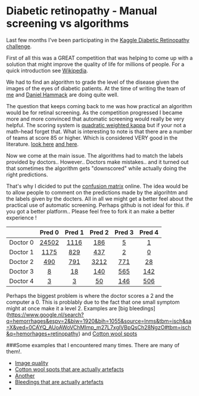 # Diabetic retinopathy - Manual screening vs algorithms
Last few months I've been participating in the [Kaggle Diabetic Retinopathy challenge](https://www.kaggle.com/c/diabetic-retinopathy-detection).

First of all this was a GREAT competition that was helping to come up with a solution that might improve the quality of life for millions of people. For a quick introduction see [Wikipedia](https://en.wikipedia.org/wiki/Diabetic_retinopathy).

We had to find an algorithm to grade the level of the disease given the images of the eyes of diabetic patients.
At the time of writing the team of [me](https://www.kaggle.com/juliandewit) and [Daniel Hammack](https://www.kaggle.com/dhammack) are doing quite well.

The question that keeps coming back to me was how practical an algorithm would be for retinal screening. As the competition progressed I became more and more convinced that automatic screening would really be very helpful. The scoring system is [quadratic weighted kappa](https://en.wikipedia.org/wiki/Cohen%27s_kappa) but if your not a math-head forget that. What is interesting to note is that there are a number of teams at score 85 or higher. Which is considered VERY good in the literature.
[look here](http://virtualhost.cs.columbia.edu/~julia/courses/CS6998/Interrater_agreement.Kappa_statistic.pdf) [and here](https://www.medcalc.org/manual/kappa.php).

Now we come at the main issue. The algorithms had to match the labels provided by doctors.. However.. Doctors make mistakes.. and it turned out that sometimes the algorithm gets "downscored" while actually doing the right predictions.

That's why I dicided to put the [confusion matrix](https://en.wikipedia.org/wiki/Confusion_matrix) online.
The idea would be to allow people to comment on the predictions made by the algorihtm and the labels given by the docters. All in all we might get a better feel about the practical use of automatic screening. Perhaps github is not ideal for this. if you got a better platform.. Please feel free to fork it an make a better experience !

|   |Pred 0|Pred 1|Pred 2|Pred 3|Pred 4|
|:-------|:----:|:----:|:----:|:----:|:----:|
|Doctor 0|[24502](https://github.com/juliandewit/kaggle_retinopathy/blob/master/lists/00/list.md)|[1116](https://github.com/juliandewit/kaggle_retinopathy/blob/master/lists/01/list.md)|[186](https://github.com/juliandewit/kaggle_retinopathy/blob/master/lists/02/list.md)|[5](https://github.com/juliandewit/kaggle_retinopathy/blob/master/lists/03/list.md)|[1](https://github.com/juliandewit/kaggle_retinopathy/blob/master/lists/04/list.md)|
|Doctor 1|[1175](https://github.com/juliandewit/kaggle_retinopathy/blob/master/lists/10/list.md)|[829](https://github.com/juliandewit/kaggle_retinopathy/blob/master/lists/11/list.md)|[437](https://github.com/juliandewit/kaggle_retinopathy/blob/master/lists/12/list.md)|[2](https://github.com/juliandewit/kaggle_retinopathy/blob/master/lists/13/list.md)|[0](https://github.com/juliandewit/kaggle_retinopathy/blob/master/lists/14/list.md)|
|Doctor 2|[490](https://github.com/juliandewit/kaggle_retinopathy/blob/master/lists/20/list.md)|[791](https://github.com/juliandewit/kaggle_retinopathy/blob/master/lists/21/list.md)|[3212](https://github.com/juliandewit/kaggle_retinopathy/blob/master/lists/22/list.md)|[771](https://github.com/juliandewit/kaggle_retinopathy/blob/master/lists/23/list.md)|[28](https://github.com/juliandewit/kaggle_retinopathy/blob/master/lists/24/list.md)|
|Doctor 3|[8](https://github.com/juliandewit/kaggle_retinopathy/blob/master/lists/30/list.md)|[18](https://github.com/juliandewit/kaggle_retinopathy/blob/master/lists/31/list.md)|[140](https://github.com/juliandewit/kaggle_retinopathy/blob/master/lists/32/list.md)|[565](https://github.com/juliandewit/kaggle_retinopathy/blob/master/lists/33/list.md)|[142](https://github.com/juliandewit/kaggle_retinopathy/blob/master/lists/34/list.md)|
|Doctor 4|[3](https://github.com/juliandewit/kaggle_retinopathy/blob/master/lists/40/list.md)|[3](https://github.com/juliandewit/kaggle_retinopathy/blob/master/lists/41/list.md)|[50](https://github.com/juliandewit/kaggle_retinopathy/blob/master/lists/42/list.md)|[146](https://github.com/juliandewit/kaggle_retinopathy/blob/master/lists/43/list.md)|[506](https://github.com/juliandewit/kaggle_retinopathy/blob/master/lists/44/list.md)|

Perhaps the biggest problem is where the doctor scores a 2 and the computer a 0.
This is problably due to the fact that one small symptom might at once make it a level 2.
Examples are [big bleedings] (https://www.google.nl/search?q=hemorrhages&espv=2&biw=1920&bih=1055&source=lnms&tbm=isch&sa=X&ved=0CAYQ_AUoAWoVChMImp_m27L7xgIVBpQsCh28NgzO#tbm=isch&q=hemorhages+retinopathy) and [Cotton wool spots](https://www.google.nl/search?q=hemorrhages&espv=2&biw=1920&bih=1055&source=lnms&tbm=isch&sa=X&ved=0CAYQ_AUoAWoVChMImp_m27L7xgIVBpQsCh28NgzO#tbm=isch&q=cotton+wool+spots+)

###Some examples that I encountered many times. There are many of them!.
- [Image quality](https://github.com/juliandewit/kaggle_retinopathy/blob/master/lists/20/10/10043_left.md)
- [Cotton wool spots that are actually artefacts]( https://github.com/juliandewit/kaggle_retinopathy/blob/master/lists/20/10/10501_right.md)
- [Another](https://github.com/juliandewit/kaggle_retinopathy/blob/master/lists/20/10/10616_left.md)
- [Bleedings that are actually artefacts](https://github.com/juliandewit/kaggle_retinopathy/blob/master/lists/20/10/10671_right.md)
- 










